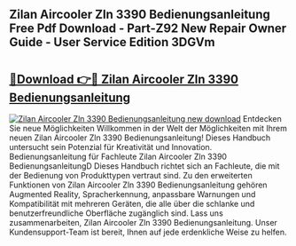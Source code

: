 ## Zilan Aircooler Zln 3390 Bedienungsanleitung Free Pdf Download - Part-Z92 New Repair Owner Guide - User Service Edition 3DGVm

# <h2><a href="http://df3dycg.blite.top/?on=Zilan+Aircooler+Zln+3390+Bedienungsanleitung">🔗Download 👉🔴 Zilan Aircooler Zln 3390 Bedienungsanleitung</a></h2>

[![Zilan Aircooler Zln 3390 Bedienungsanleitung new download](https://i.imgur.com/lujVjoI.png)](http://df3dycg.blite.top/?on=Zilan+Aircooler+Zln+3390+Bedienungsanleitung)
Entdecken Sie neue Möglichkeiten Willkommen in der Welt der Möglichkeiten mit Ihrem neuen Zilan Aircooler Zln 3390 Bedienungsanleitung! Dieses Handbuch untersucht sein Potenzial für Kreativität und Innovation. Bedienungsanleitung für Fachleute Zilan Aircooler Zln 3390 BedienungsanleitungD Dieses Handbuch richtet sich an Fachleute, die mit der Bedienung von Produkttypen vertraut sind. Zu den erweiterten Funktionen von Zilan Aircooler Zln 3390 Bedienungsanleitung gehören Augmented Reality, Spracherkennung, anpassbare Warnungen und Kompatibilität mit mehreren Geräten, die alle über die schlanke und benutzerfreundliche Oberfläche zugänglich sind. Lass uns zusammenarbeiten, Zilan Aircooler Zln 3390 Bedienungsanleitung. Unser Kundensupport-Team ist bereit, Ihnen auf jede erdenkliche Weise zu helfen.
